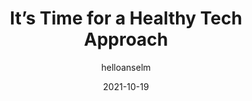 ---
author: helloanselm
date: 2021-10-19
permalink: false
tags:
  - development
  - career
target_url: https://helloanselm.com/writings/its-time-for-a-healthy-tech-approach
title: It’s Time for a Healthy Tech Approach
---